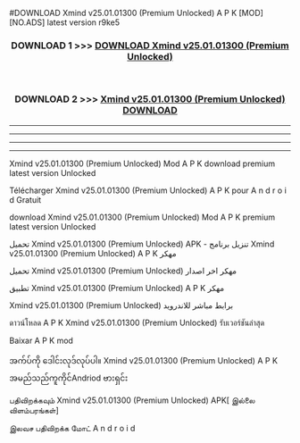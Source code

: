 #DOWNLOAD Xmind  v25.01.01300 (Premium Unlocked) A P K [MOD] [NO.ADS] latest version r9ke5



<div align="center">

<h3>DOWNLOAD 1 >>> <a href="https://teeasianyam.web.app?sq=Xmind  v25.01.01300 (Premium Unlocked)">DOWNLOAD Xmind  v25.01.01300 (Premium Unlocked) </a></h3><br>

<h3>DOWNLOAD 2 >>> <a href="https://teeasianyam.web.app?sq=Xmind  v25.01.01300 (Premium Unlocked) ">Xmind  v25.01.01300 (Premium Unlocked)  DOWNLOAD </a></h3>

</div>


----------------------------------------------------------

----------------------------------------------------------

----------------------------------------------------------

----------------------------------------------------------


Xmind  v25.01.01300 (Premium Unlocked)  Mod A P K download premium latest version Unlocked

Télécharger Xmind  v25.01.01300 (Premium Unlocked)  A P K pour A n d r o i d Gratuit

download Xmind  v25.01.01300 (Premium Unlocked)  Mod A P K premium latest version Unlocked

تحميل Xmind  v25.01.01300 (Premium Unlocked)  APK - تنزيل برنامج Xmind  v25.01.01300 (Premium Unlocked)  A P K مهكر

تحميل Xmind  v25.01.01300 (Premium Unlocked)  مهكر اخر اصدار

تطبيق Xmind  v25.01.01300 (Premium Unlocked)  A P K مهكر

Xmind  v25.01.01300 (Premium Unlocked)  برابط مباشر للاندرويد

ดาวน์โหลด A P K Xmind  v25.01.01300 (Premium Unlocked)  รับเวอร์ชันล่าสุด

Baixar A P K mod

အက်ပ်ကို ဒေါင်းလုဒ်လုပ်ပါ။ Xmind  v25.01.01300 (Premium Unlocked)  A P K အမည်သည်ကူကိုင်Andriod ဗားရှင်း

பதிவிறக்கவும் Xmind  v25.01.01300 (Premium Unlocked)  APK[ இல்லை விளம்பரங்கள்] 
 
இலவச பதிவிறக்க மோட் A n d r o i d



